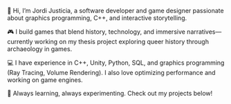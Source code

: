 👋 Hi, I’m Jordi Justicia, a software developer and game designer passionate about graphics programming, C++, and interactive storytelling.

🎮 I build games that blend history, technology, and immersive narratives—currently working on my thesis project exploring queer history through archaeology in games.

💻 I have experience in C++, Unity, Python, SQL, and graphics programming (Ray Tracing, Volume Rendering). I also love optimizing performance and working on game engines.

🌱 Always learning, always experimenting. Check out my projects below!
<!--
**JordiJus/JordiJus** is a ✨ _special_ ✨ repository because its `README.md` (this file) appears on your GitHub profile.

Here are some ideas to get you started:

- 🔭 I’m currently working on ...
- 🌱 I’m currently learning ...
- 👯 I’m looking to collaborate on ...
- 🤔 I’m looking for help with ...
- 💬 Ask me about ...
- 📫 How to reach me: ...
- 😄 Pronouns: ...
- ⚡ Fun fact: ...
-->
